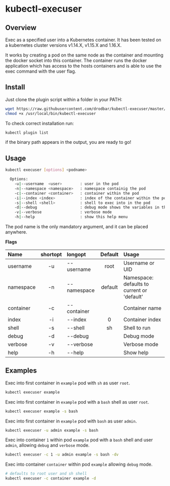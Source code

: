 # kubectl-execuser

## Overview

Exec as a specified user into a Kubernetes container. It has been tested on a kubernetes cluster versions v1.14.X, v1.15.X and 1.16.X.

It works by creating a pod on the same node as the container and mounting the docker socket into this container. The container runs the docker application which has access to the hosts containers and is able to use the exec command with the user flag.

## Install

Just clone the plugin script within a folder in your PATH:
```bash
wget https://raw.githubusercontent.com/drodbar/kubectl-execuser/master/kubectl-execuser -O /usr/local/bin/kubectl-execuser
chmod +x /usr/local/bin/kubectl-execuser
```

To check correct installation run:
```bash
kubectl plugin list
```
if the binary path appears in the output, you are ready to go!

## Usage

```bash
kubectl execuser [options] <podname>

  Options:
    -u|--username  <user>        : user in the pod
    -n|--namespace <namespace>   : namespace containig the pod
    -c|--container <container>   : container within the pod
    -i|--index <index>           : index of the container within the pod
    -s|--shell <shell>           : shell to exec into in the pod
    -d|--debug                   : debug mode shows the variables in the plugin
    -v|--verbose                 : verbose mode
    -h|--help                    : show this help menu
```

The pod name is the only mandatory argument, and it can be placed anywhere.

**Flags**

| Name      | shortopt  | longopt           | Default  | Usage                                         |
|:----------|:---------:|:------------------|:--------:|:----------------------------------------------|
| username  | -u        | --username        | root     | Username or UID                               |
| namespace | -n        | --namespace       | default  | Namespace:  defaults to current or 'default'  |
| container | -c        | --container       |          | Container name                                |
| index     | -i        | --index           | 0        | Container index                               |
| shell     | -s        | --shell           | sh       | Shell to run                                  |
| debug     | -d        | --debug           |          | Debug mode                                    |
| verbose   | -v        | --verbose         |          | Verbose mode                                  |
| help      | -h        | --help            |          | Show help                                     |

## Examples

Exec into first container in `example` pod with `sh` as user `root`.
```bash
kubectl execuser example
```

Exec into first container in `example` pod with a `bash` shell as user `root`.
```bash
kubectl execuser example -s bash
```

Exec into first container in `example` pod with `bash` as user `admin`.
```bash
kubectl execuser -u admin example -s bash
```

Exec into container `1` within pod `example` pod with a `bash` shell and user `admin`, allowing `debug` and `verbose` mode.
```bash
kubectl execuser -c 1 -u admin example -s bash -dv
```

Exec into container `container` within pod `example` allowing `debug` mode.
```bash
# defaults to root user and sh shell
kubectl execuser -c container example -d
```
